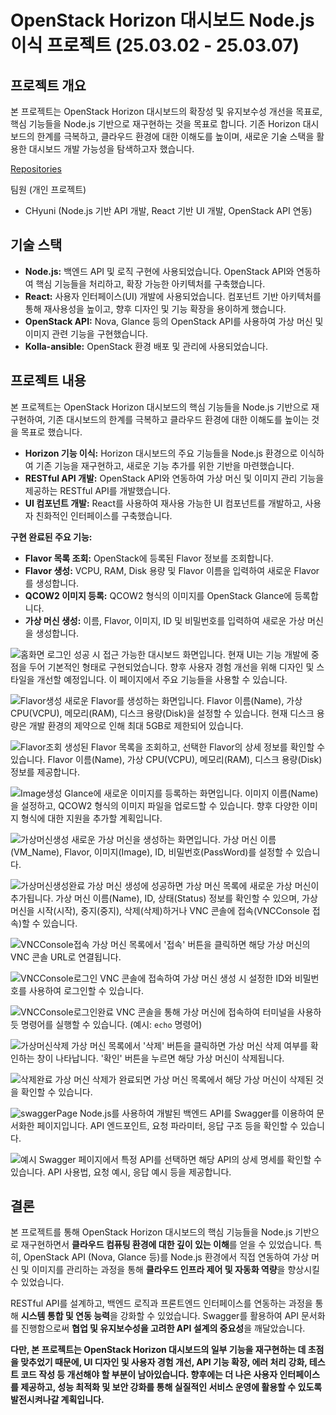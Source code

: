 # OpenStack Horizon 대시보드 Node.js 이식 프로젝트 (25.03.02 - 25.03.07)

## 프로젝트 개요

본 프로젝트는 OpenStack Horizon 대시보드의 확장성 및 유지보수성 개선을 목표로, 핵심 기능들을 Node.js 기반으로 재구현하는 것을 목표로 합니다. 기존 Horizon 대시보드의 한계를 극복하고, 클라우드 환경에 대한 이해도를 높이며, 새로운 기술 스택을 활용한 대시보드 개발 가능성을 탐색하고자 했습니다.

[Repositories](https://github.com/CHyuni/openstack_dashboard)

팀원 (개인 프로젝트)

* CHyuni (Node.js 기반 API 개발, React 기반 UI 개발, OpenStack API 연동)

## 기술 스택

*   **Node.js:** 백엔드 API 및 로직 구현에 사용되었습니다. OpenStack API와 연동하여 핵심 기능들을 처리하고, 확장 가능한 아키텍처를 구축했습니다.
*   **React:** 사용자 인터페이스(UI) 개발에 사용되었습니다. 컴포넌트 기반 아키텍처를 통해 재사용성을 높이고, 향후 디자인 및 기능 확장을 용이하게 했습니다.
*   **OpenStack API:** Nova, Glance 등의 OpenStack API를 사용하여 가상 머신 및 이미지 관련 기능을 구현했습니다.
*   **Kolla-ansible:** OpenStack 환경 배포 및 관리에 사용되었습니다.

## 프로젝트 내용

본 프로젝트는 OpenStack Horizon 대시보드의 핵심 기능들을 Node.js 기반으로 재구현하여, 기존 대시보드의 한계를 극복하고 클라우드 환경에 대한 이해도를 높이는 것을 목표로 했습니다.

*   **Horizon 기능 이식:** Horizon 대시보드의 주요 기능들을 Node.js 환경으로 이식하여 기존 기능을 재구현하고, 새로운 기능 추가를 위한 기반을 마련했습니다.
*   **RESTful API 개발:** OpenStack API와 연동하여 가상 머신 및 이미지 관리 기능을 제공하는 RESTful API를 개발했습니다.
*   **UI 컴포넌트 개발:** React를 사용하여 재사용 가능한 UI 컴포넌트를 개발하고, 사용자 친화적인 인터페이스를 구축했습니다.

**구현 완료된 주요 기능:**

*   **Flavor 목록 조회:** OpenStack에 등록된 Flavor 정보를 조회합니다.
*   **Flavor 생성:** VCPU, RAM, Disk 용량 및 Flavor 이름을 입력하여 새로운 Flavor를 생성합니다.
*   **QCOW2 이미지 등록:** QCOW2 형식의 이미지를 OpenStack Glance에 등록합니다.
*   **가상 머신 생성:** 이름, Flavor, 이미지, ID 및 비밀번호를 입력하여 새로운 가상 머신을 생성합니다.

![홈화면](./image/0.png)
로그인 성공 시 접근 가능한 대시보드 화면입니다. 현재 UI는 기능 개발에 중점을 두어 기본적인 형태로 구현되었습니다. 향후 사용자 경험 개선을 위해 디자인 및 스타일을 개선할 예정입니다. 이 페이지에서 주요 기능들을 사용할 수 있습니다.

![Flavor생성](./image/1.png)
새로운 Flavor를 생성하는 화면입니다. Flavor 이름(Name), 가상 CPU(VCPU), 메모리(RAM), 디스크 용량(Disk)을 설정할 수 있습니다. 현재 디스크 용량은 개발 환경의 제약으로 인해 최대 5GB로 제한되어 있습니다.

![Flavor조회](./image/2.png)
생성된 Flavor 목록을 조회하고, 선택한 Flavor의 상세 정보를 확인할 수 있습니다. Flavor 이름(Name), 가상 CPU(VCPU), 메모리(RAM), 디스크 용량(Disk) 정보를 제공합니다.

![Image생성](./image/3.png)
Glance에 새로운 이미지를 등록하는 화면입니다. 이미지 이름(Name)을 설정하고, QCOW2 형식의 이미지 파일을 업로드할 수 있습니다. 향후 다양한 이미지 형식에 대한 지원을 추가할 계획입니다.

![가상머신생성](./image/4.png)
새로운 가상 머신을 생성하는 화면입니다. 가상 머신 이름(VM_Name), Flavor, 이미지(Image), ID, 비밀번호(PassWord)를 설정할 수 있습니다.

![가상머신생성완료](./image/5.png)
가상 머신 생성에 성공하면 가상 머신 목록에 새로운 가상 머신이 추가됩니다. 가상 머신 이름(Name), ID, 상태(Status) 정보를 확인할 수 있으며, 가상 머신을 시작(시작), 중지(중지), 삭제(삭제)하거나 VNC 콘솔에 접속(VNCConsole 접속)할 수 있습니다.

![VNCConsole접속](./image/6.png)
가상 머신 목록에서 '접속' 버튼을 클릭하면 해당 가상 머신의 VNC 콘솔 URL로 연결됩니다.


![VNCConsole로그인](./image/7.png)
VNC 콘솔에 접속하여 가상 머신 생성 시 설정한 ID와 비밀번호를 사용하여 로그인할 수 있습니다.

![VNCConsole로그인완료](./image/8.png)
VNC 콘솔을 통해 가상 머신에 접속하여 터미널을 사용하듯 명령어를 실행할 수 있습니다. (예시: `echo` 명령어)

![가상머신삭제](./image/9.png)
가상 머신 목록에서 '삭제' 버튼을 클릭하면 가상 머신 삭제 여부를 확인하는 창이 나타납니다. '확인' 버튼을 누르면 해당 가상 머신이 삭제됩니다.

![삭제완료](./image/10.png)
가상 머신 삭제가 완료되면 가상 머신 목록에서 해당 가상 머신이 삭제된 것을 확인할 수 있습니다.


![swaggerPage](./image/11.png)
Node.js를 사용하여 개발된 백엔드 API를 Swagger를 이용하여 문서화한 페이지입니다. API 엔드포인트, 요청 파라미터, 응답 구조 등을 확인할 수 있습니다.

![예시](./image/12.png)
Swagger 페이지에서 특정 API를 선택하면 해당 API의 상세 명세를 확인할 수 있습니다. API 사용법, 요청 예시, 응답 예시 등을 제공합니다.

## 결론

본 프로젝트를 통해 OpenStack Horizon 대시보드의 핵심 기능들을 Node.js 기반으로 재구현하면서 **클라우드 컴퓨팅 환경에 대한 깊이 있는 이해**를 얻을 수 있었습니다. 특히, OpenStack API (Nova, Glance 등)를 Node.js 환경에서 직접 연동하여 가상 머신 및 이미지를 관리하는 과정을 통해 **클라우드 인프라 제어 및 자동화 역량**을 향상시킬 수 있었습니다.

RESTful API를 설계하고, 백엔드 로직과 프론트엔드 인터페이스를 연동하는 과정을 통해 **시스템 통합 및 연동 능력**을 강화할 수 있었습니다. Swagger를 활용하여 API 문서화를 진행함으로써 **협업 및 유지보수성을 고려한 API 설계의 중요성**을 깨달았습니다.

**다만, 본 프로젝트는 OpenStack Horizon 대시보드의 일부 기능을 재구현하는 데 초점을 맞추었기 때문에, UI 디자인 및 사용자 경험 개선, API 기능 확장, 에러 처리 강화, 테스트 코드 작성 등 개선해야 할 부분이 남아있습니다. 향후에는 더 나은 사용자 인터페이스를 제공하고, 성능 최적화 및 보안 강화를 통해 실질적인 서비스 운영에 활용할 수 있도록 발전시켜나갈 계획입니다.**